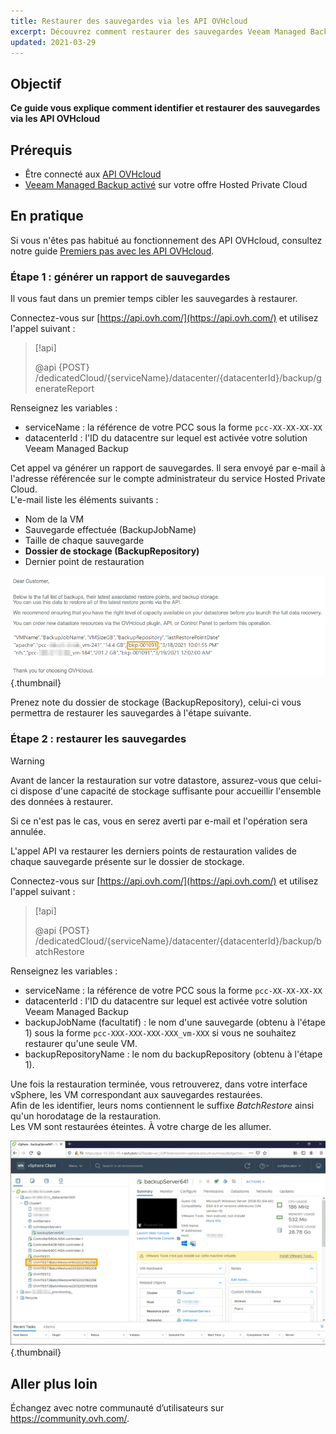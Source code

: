 ```yaml
---
title: Restaurer des sauvegardes via les API OVHcloud
excerpt: Découvrez comment restaurer des sauvegardes Veeam Managed Backup via les API OVHcloud
updated: 2021-03-29
---
```


## Objectif

**Ce guide vous explique comment identifier et restaurer des sauvegardes via les API OVHcloud**

## Prérequis

- Être connecté aux [API OVHcloud](https://api.ovh.com/)
- [Veeam Managed Backup activé](/pages/hosted_private_cloud/hosted_private_cloud_powered_by_vmware/veeam_backup_as_a_service) sur votre offre Hosted Private Cloud

## En pratique

Si vous n'êtes pas habitué au fonctionnement des API OVHcloud, consultez notre guide [Premiers pas avec les API OVHcloud](/pages/manage_and_operate/api/first-steps).

### Étape 1 : générer un rapport de sauvegardes

Il vous faut dans un premier temps cibler les sauvegardes à restaurer.

Connectez-vous sur [https://api.ovh.com/](https://api.ovh.com/) et utilisez l'appel suivant :

> [!api]
>
> @api {POST} /dedicatedCloud/{serviceName}/datacenter/{datacenterId}/backup/generateReport

Renseignez les variables :

- serviceName : la référence de votre PCC sous la forme `pcc-XX-XX-XX-XX`
- datacenterId : l'ID du datacentre sur lequel est activée votre solution Veeam Managed Backup

Cet appel va générer un rapport de sauvegardes. Il sera envoyé par e-mail à l'adresse référencée sur le compte administrateur du service Hosted Private Cloud.
<br>L'e-mail liste les éléments suivants :

- Nom de la VM
- Sauvegarde effectuée (BackupJobName)
- Taille de chaque sauvegarde
- **Dossier de stockage (BackupRepository)**
- Dernier point de restauration

![email](images/backup-report-email2.png){.thumbnail}

Prenez note du dossier de stockage (BackupRepository), celui-ci vous permettra de restaurer les sauvegardes à l'étape suivante.

### Étape 2 : restaurer les sauvegardes

> [!warning]
>
> Avant de lancer la restauration sur votre datastore, assurez-vous que celui-ci dispose d'une capacité de stockage suffisante pour accueillir l'ensemble des données à restaurer.
>
> Si ce n'est pas le cas, vous en serez averti par e-mail et l'opération sera annulée.

L'appel API va restaurer les derniers points de restauration valides de chaque sauvegarde présente sur le dossier de stockage.

Connectez-vous sur [https://api.ovh.com/](https://api.ovh.com/) et utilisez l'appel suivant :

> [!api]
>
> @api {POST} /dedicatedCloud/{serviceName}/datacenter/{datacenterId}/backup/batchRestore
>

Renseignez les variables :

- serviceName : la référence de votre PCC sous la forme `pcc-XX-XX-XX-XX`
- datacenterId : l'ID du datacentre sur lequel est activée votre solution Veeam Managed Backup
- backupJobName (facultatif) : le nom d'une sauvegarde (obtenu à l'étape 1) sous la forme `pcc-XXX-XXX-XXX-XXX_vm-XXX` si vous ne souhaitez restaurer qu'une seule VM.
- backupRepositoryName : le nom du backupRepository (obtenu à l'étape 1).

Une fois la restauration terminée, vous retrouverez, dans votre interface vSphere, les VM correspondant aux sauvegardes restaurées.
<br>Afin de les identifier, leurs noms contiennent le suffixe *BatchRestore* ainsi qu'un horodatage de la restauration.
<br>Les VM sont restaurées éteintes. À votre charge de les allumer.

![vSphere](images/vcenter2.png){.thumbnail}

## Aller plus loin

Échangez avec notre communauté d’utilisateurs sur <https://community.ovh.com/>.
